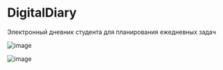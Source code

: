 # DigitalDiary

Электронный дневник студента для планирования ежедневных задач

![image](https://github.com/MangriMen/DigitalDiary/assets/49300253/7d70c36c-8f36-47d8-bd2f-74e0f80d23f9)

![image](https://github.com/MangriMen/DigitalDiary/assets/49300253/6ad3adee-ae39-4c11-b4f7-4fac6d7623d6)
